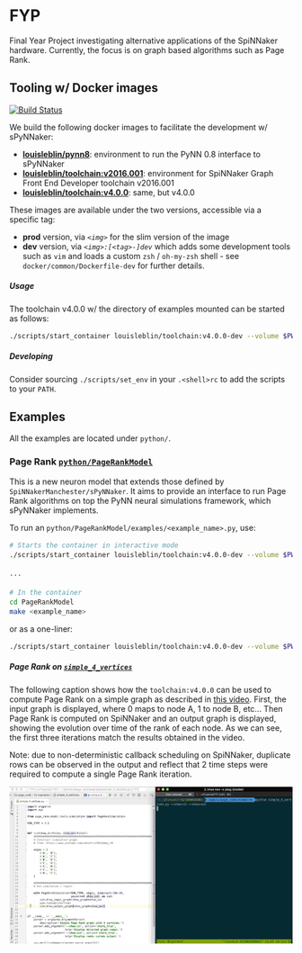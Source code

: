# FYP

Final Year Project investigating alternative applications of the SpiNNaker 
hardware. Currently, the focus is on graph based algorithms such as Page Rank.

## Tooling w/ Docker images

[![Build Status](https://travis-ci.com/louisblin/FYP.svg?token=5ZNW4DKhuozscA1A9CAy&branch=master)](https://travis-ci.com/louisblin/FYP)

We build the following docker images to facilitate the development w/ sPyNNaker:

- [**louisleblin/pynn8**](https://hub.docker.com/r/louisleblin/pynn8/):
environment to run the PyNN 0.8 interface to sPyNNaker
- [**louisleblin/toolchain:v2016.001**](https://hub.docker.com/r/louisleblin/toolchain-v2016/):
environment for SpiNNaker Graph Front End Developer toolchain v2016.001
- [**louisleblin/toolchain:v4.0.0**](https://hub.docker.com/r/louisleblin/toolchain-v2016/):
same, but v4.0.0

These images are available under the two versions, accessible via a specific tag:

- **prod** version, via _`<img>`_ for the slim version of the image
- **dev** version, via _`<img>:[<tag>-]dev`_ which adds some development tools such as
`vim` and loads a custom `zsh` / `oh-my-zsh` shell - see
`docker/common/Dockerfile-dev` for further details.

##### Usage

The toolchain v4.0.0 w/ the directory of examples mounted can be started as follows:

```sh
./scripts/start_container louisleblin/toolchain:v4.0.0-dev --volume $PWD/python:/app/w
```

##### Developing

Consider sourcing `./scripts/set_env` in your `.<shell>rc` to add the scripts to your `PATH`. 


## Examples

All the examples are located under `python/`.

### Page Rank [`python/PageRankModel`](https://github.com/louisblin/PageRankModel)

This is a new neuron model that extends those defined by `SpiNNakerManchester/sPyNNaker`. It aims to
 provide an interface to run Page Rank algorithms on top the PyNN neural simulations framework, 
 which sPyNNaker implements. 

To run an `python/PageRankModel/examples/<example_name>.py`, use:

```sh
# Starts the container in interactive mode
./scripts/start_container louisleblin/toolchain:v4.0.0-dev --volume $PWD/python:/app/w

...

# In the container
cd PageRankModel
make <example_name>
```

or as a one-liner:

```sh
./scripts/start_container louisleblin/toolchain:v4.0.0-dev --volume $PWD/python:/app/w --rm --exec "make -C PageRankModel <example_name>"
```

##### Page Rank on [`simple_4_vertices`](https://github.com/louisblin/PageRankModel/blob/master/examples/simple_4_vertices.py)

The following caption shows how the `toolchain:v4.0.0` can be used to compute Page Rank on a simple 
graph as described in [this video](https://www.youtube.com/watch?v=P8Kt6Abq_rM). First, the input
graph is displayed, where 0 maps to node A, 1 to node B, etc... Then Page Rank is computed on 
SpiNNaker and an output graph is displayed, showing the evolution over time of the rank of each node. 
As we can see, the first three iterations match the results obtained in the video. 

Note: due to non-deterministic callback scheduling on SpiNNaker, duplicate rows can be observed in 
the output and reflect that 2 time steps were required to compute a single Page Rank iteration.

![Simple Page Rank](docs/page_rank_simple.gif)

